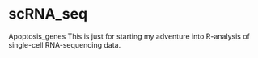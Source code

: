 # scRNA_seq
Apoptosis_genes
This is just for starting my adventure into R-analysis of single-cell RNA-sequencing data. 
